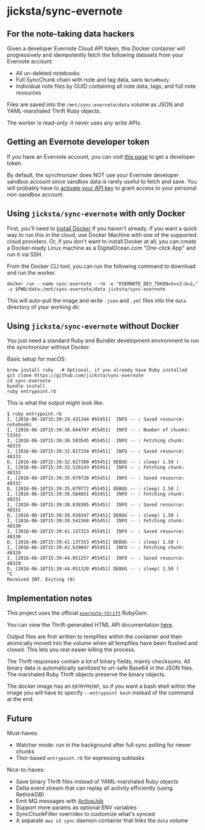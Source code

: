 # jicksta/sync-evernote
## For the note-taking data hackers

Given a developer Evernote Cloud API token, this Docker container will progressively and idempotently fetch the following datasets from your Evernote account:

* All un-deleted notebooks
* Full SyncChunk chain with note and tag data, sans `Note#body`
* Individual note files by GUID containing all note data, tags, and full note resources

Files are saved into the `/mnt/sync-evernote/data` volume as JSON and YAML-marshaled Thrift Ruby objects.

The worker is read-only: it never uses any write APIs.

## Getting an Evernote developer token

If you have an Evernote account, you can visit [this page](https://sandbox.evernote.com/api/DeveloperToken.action) to get a developer token.

By default, the synchronizer does NOT use your Evernote developer sandbox account since sandbox data is rarely useful to fetch and save. You will probably have to [activate your API key](https://dev.evernote.com/support/) to grant access to your personal non-sandbox account.

## Using `jicksta/sync-evernote` with only Docker

First, you'll need to [install Docker](https://docs.docker.com/mac/step_one/) if you haven't already. If you want a quick way to run this in the cloud, use Docker Machine with one of the supported cloud providers. Or, if you don't want to install Docker at all, you can create a Docker-ready Linux machine as a DigitalOcean.com "One-click App" and run it via SSH.

From the Docker CLI tool, you can run the following command to download and run the worker.

    docker run --name sync-evernote --rm -e "EVERNOTE_DEV_TOKEN=S=s3:U=2…" -v $PWD/data:/mnt/sync-evernote/data jicksta/sync-evernote

This will auto-pull the image and write `.json` and `.yml` files into the `data` directory of your working dir.

## Using `jicksta/sync-evernote` without Docker

You just need a standard Ruby and Bundler development environment to run the synchronizer without Docker.

Basic setup for macOS:

    brew install ruby   # Optional, if you already have Ruby installed
    git clone https://github.com/jicksta/sync-evernote
    cd sync-evernote
    bundle install
    ruby entrypoint.rb

This is what the output might look like:

    $ ruby entrypoint.rb
    I, [2016-06-18T15:39:29.431344 #55451]  INFO -- : Saved resource: notebooks
    I, [2016-06-18T15:39:30.044707 #55451]  INFO -- : Number of chunks: 53343
    I, [2016-06-18T15:39:30.593545 #55451]  INFO -- : Fetching chunk: 48333
    I, [2016-06-18T15:39:32.027334 #55451]  INFO -- : Saved resource: 48333
    D, [2016-06-18T15:39:32.027380 #55451] DEBUG -- : sleep( 1.50 )
    I, [2016-06-18T15:39:33.528143 #55451]  INFO -- : Fetching chunk: 48332
    I, [2016-06-18T15:39:35.079728 #55451]  INFO -- : Saved resource: 48332
    D, [2016-06-18T15:39:35.079772 #55451] DEBUG -- : sleep( 1.50 )
    I, [2016-06-18T15:39:36.584051 #55451]  INFO -- : Fetching chunk: 48331
    I, [2016-06-18T15:39:38.038305 #55451]  INFO -- : Saved resource: 48331
    D, [2016-06-18T15:39:38.038347 #55451] DEBUG -- : sleep( 1.50 )
    I, [2016-06-18T15:39:39.541568 #55451]  INFO -- : Fetching chunk: 48330
    I, [2016-06-18T15:39:41.137313 #55451]  INFO -- : Saved resource: 48330
    D, [2016-06-18T15:39:41.137353 #55451] DEBUG -- : sleep( 1.50 )
    I, [2016-06-18T15:39:42.639847 #55451]  INFO -- : Fetching chunk: 48329
    I, [2016-06-18T15:39:44.051257 #55451]  INFO -- : Saved resource: 48329
    D, [2016-06-18T15:39:44.051320 #55451] DEBUG -- : sleep( 1.50 )
    ^C
    Received INT. Exiting (0)


## Implementation notes

This project uses the official [`evernote-thrift`](https://github.com/evernote/evernote-thrift) RubyGem.

You can view the Thrift-generated HTML API documentation [here](https://dev.evernote.com/doc/reference/).

Output files are first written to tempfiles within the container and then atomically moved into the volume when all tempfiles have been flushed and closed. This lets you rest easier killing the process.

The Thrift responses contain a lot of binary fields, mainly checksums. All binary data is automatically sanitized to url-safe Base64 in the JSON files. The marshaled Ruby Thrift objects preserve the binary objects.

The docker image has an `ENTRYPOINT`, so if you want a bash shell within the image you will have to specify `--entrypoint bash` instead of the command at the end.

## Future

Must-haves:

* Watcher mode: run in the background after full sync polling for newer chunks
* Thor-based `entrypoint.rb` for expressing subtasks

Nice-to-haves:

* Save binary Thrift files instead of YAML-marshaled Ruby objects
* Delta event stream that can replay all activity efficiently (using RethinkDB)
* Emit MQ messages with [ActiveJob](https://github.com/rails/rails/tree/master/activejob)
* Support more params as optional ENV variables
* SyncChunkFilter overrides to customize what's synced
* A separate `aws s3 sync` daemon container that links the `data` volume
